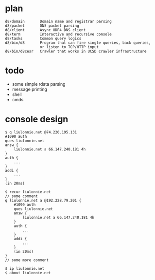 # plan

    d8/domain       Domain name and registrar parsing
    d8/packet       DNS packet parsing
    d8/client       Async UDP4 DNS client
    d8/term         Interactive and recursive console
    d8/tasks        Common query logics
    d8/bin/d8       Program that can fire single queries, back queries, 
                    or listen to TCP/HTTP input
    d8/bin/d8cesr   Crawler that works in UCSD crawler infrastructure

# todo

- some simple rdata parsing
- message printing
- shell
- cmds

# console design

    $ q liulonnie.net @74.220.195.131
    #1090 auth
    ques liulonnie.net
    answ {
        liulonnie.net a 66.147.240.181 4h
    }
    auth {
        ...
    }
    addi {
        ...
    }
    (in 20ms)

    $ recur liulonnie.net
    // some comment
    q liulonnie.net a @192.228.79.201 {
        #1090 auth
        ques liulonnie.net
        answ {
            liulonnie.net a 66.147.240.181 4h
        }
        auth {
            ...
        }
        addi {
            ...
        }
        (in 20ms)
    }
    // some more comment

    $ ip liulonnie.net
    $ about liulonnie.net

